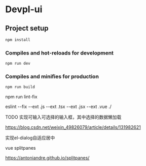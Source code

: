 # Devpl-ui

## Project setup

```bash
npm install
```

### Compiles and hot-reloads for development

```bash
npm run dev
```

### Compiles and minifies for production

```bash
npm run build
```

npm run lint-fix

eslint --fix --ext .js --ext .tsx --ext .jsx --ext .vue ./

TODO 实现可输入可选择的输入框，其中选择的数据懒加载

https://blog.csdn.net/weixin_49826079/article/details/131982621

实现el-dialog自适应居中



vue splitpanes

https://antoniandre.github.io/splitpanes/
